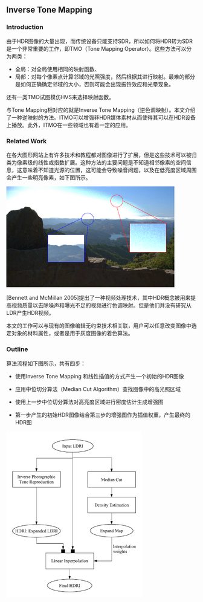 ## Inverse Tone Mapping

### Introduction

由于HDR图像的大量出现，而传统设备只能支持SDR，所以如何将HDR转为SDR是一个非常重要的工作，即TMO（Tone Mapping Operator）。这些方法可以分为两类：

- 全局：对全局使用相同的映射函数、
- 局部：对每个像素点计算邻域的光照强度，然后根据其进行映射。最难的部分是如何正确确定邻域的大小，否则可能会出现振铃效应和光晕现象。

还有一类TMO试图模仿HVS来选择映射函数。

与Tone Mapping相对应的就是Inverse Tone Mapping（逆色调映射）。本文介绍了一种逆映射的方法。ITMO可以增强非HDR媒体素材从而使得其可以在HDR设备上播放。此外，ITMO在一些领域也有着一定的应用。

### Related Work

在各大图形网站上有许多技术和教程都对图像进行了扩展，但是这些技术可以被归类为像素级的线性或指数扩展。这种方法的主要问题是不知道相邻像素的空间信息，这意味着不知道光源的位置，这可能会导致噪音问题，以及在低亮度区域周围会产生一些明亮像素，如下图所示。

<img src="pics\Inverse-Tone-Mapping\1.PNG" alt="image" style="zoom: 67%;" />

[Bennett and McMillan 2005]提出了一种视频处理技术，其中HDR概念被用来提高视频质量以去除噪声和曝光不足的视频进行色调映射。但是他们并没有研究从LDR产生HDR视频。

本文的工作可以与现有的图像编辑无约束技术相关联，用户可以任意改变图像中选定对象的材料属性，或者是用于灰度图像的着色算法。

### Outline

算法流程如下图所示，共有四步：

- 使用Inverse Tone Mapping 和线性插值的方式产生一个初始的HDR图像

- 应用中位切分算法（Median Cut Algorithm）查找图像中的高光照区域
- 使用上一步中位切分算法对高亮度区域进行密度估计生成增强图
- 第一步产生的初始HDR图像结合第三步的增强图作为插值权重，产生最终的HDR图

<img src="pics\Inverse-Tone-Mapping\2.PNG" alt="image" style="zoom: 67%;" />



